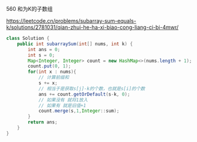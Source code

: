 560 和为K的子数组

https://leetcode.cn/problems/subarray-sum-equals-k/solutions/2781031/qian-zhui-he-ha-xi-biao-cong-liang-ci-bi-4mwr/



``` java
class Solution {
    public int subarraySum(int[] nums, int k) {
        int ans = 0;
        int s = 0;
        Map<Integer, Integer> count = new HashMap<>(nums.length + 1);
        count.put(0, 1);
        for(int x : nums){
            // 计算前缀和
            s += x;
            // 相当于是获取s[j]-k的个数，也就是s[i]的个数
            ans += count.getOrDefault(s-k, 0);
            // 如果没有 就将1放入
            // 如果有 就是旧值+1
            count.merge(s,1,Integer::sum);
        }
        return ans;
    }
}
```

